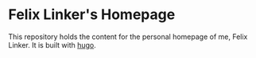 
# Felix Linker's Homepage

This repository holds the content for the personal homepage of me, Felix Linker.
It is built with [hugo](https://github.com/gohugoio/hugo).
